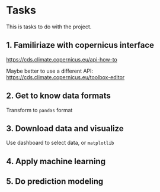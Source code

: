 # Tasks

This is tasks to do with the project.

## 1. Familiriaze with copernicus interface
   
https://cds.climate.copernicus.eu/api-how-to

Maybe better to use a different API: https://cds.climate.copernicus.eu/toolbox-editor



## 2. Get to know data formats

Transform to `pandas` format

## 3. Download data and visualize

Use dashboard to select data, or `matplotlib`

## 4. Apply machine learning

## 5. Do prediction modeling
